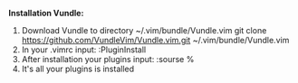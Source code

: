 **Installation Vundle:**
1. Download Vundle to directory ~/.vim/bundle/Vundle.vim
git clone https://github.com/VundleVim/Vundle.vim.git ~/.vim/bundle/Vundle.vim
2. In your .vimrc input:
:PluginInstall
3. After installation your plugins input:
:sourse %
4. It's all your plugins is installed 

